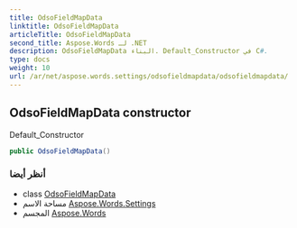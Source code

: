 ```yaml
---
title: OdsoFieldMapData
linktitle: OdsoFieldMapData
articleTitle: OdsoFieldMapData
second_title: Aspose.Words لـ .NET
description: OdsoFieldMapData البناء. Default_Constructor في C#.
type: docs
weight: 10
url: /ar/net/aspose.words.settings/odsofieldmapdata/odsofieldmapdata/
---
```

## OdsoFieldMapData constructor

Default_Constructor

```csharp
public OdsoFieldMapData()
```

### أنظر أيضا

* class [OdsoFieldMapData](../)
* مساحة الاسم [Aspose.Words.Settings](../../../aspose.words.settings/)
* المجسم [Aspose.Words](../../../)
